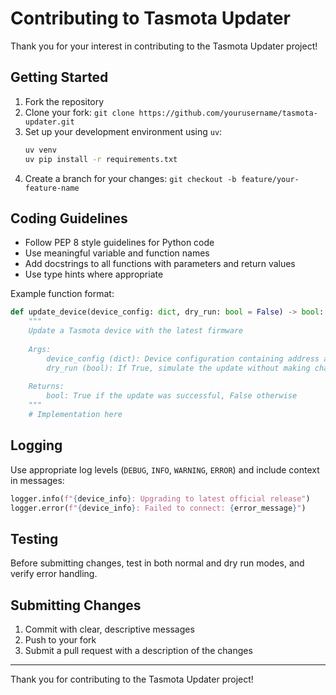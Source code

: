 # Contributing to Tasmota Updater

Thank you for your interest in contributing to the Tasmota Updater project!

## Getting Started

1. Fork the repository
2. Clone your fork: `git clone https://github.com/yourusername/tasmota-updater.git`
3. Set up your development environment using `uv`:
   ```bash
   uv venv
   uv pip install -r requirements.txt
   ```
4. Create a branch for your changes: `git checkout -b feature/your-feature-name`

## Coding Guidelines

- Follow PEP 8 style guidelines for Python code
- Use meaningful variable and function names
- Add docstrings to all functions with parameters and return values
- Use type hints where appropriate

Example function format:

```python
def update_device(device_config: dict, dry_run: bool = False) -> bool:
    """
    Update a Tasmota device with the latest firmware
    
    Args:
        device_config (dict): Device configuration containing address and credentials
        dry_run (bool): If True, simulate the update without making changes
        
    Returns:
        bool: True if the update was successful, False otherwise
    """
    # Implementation here
```

## Logging

Use appropriate log levels (`DEBUG`, `INFO`, `WARNING`, `ERROR`) and include context in messages:

```python
logger.info(f"{device_info}: Upgrading to latest official release")
logger.error(f"{device_info}: Failed to connect: {error_message}")
```

## Testing

Before submitting changes, test in both normal and dry run modes, and verify error handling.

## Submitting Changes

1. Commit with clear, descriptive messages
2. Push to your fork
3. Submit a pull request with a description of the changes

---

Thank you for contributing to the Tasmota Updater project!
